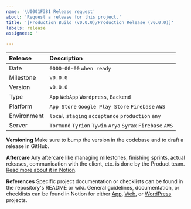 ```yaml
---
name: '\U0001F381 Release request'
about: 'Request a release for this project.'
title: '[Production Build (v0.0.0)/Production Release (v0.0.0)]'
labels: release
assignees: ''

---
```


| Release | Description |
| :--- | :--- |
| Date | `0000-00-00` `when ready` |
| Milestone | `v0.0.0` |
| Version | `v0.0.0` |
| Type | `App` `WebApp` `Wordpress`, `Backend` |
| Platform | `App Store` `Google Play Store` `Firebase` `AWS` |
| Environment | `local` `staging` `acceptance` `production` `any` |
| Server | `Tormund` `Tyrion` `Tywin` `Arya` `Syrax` `Firebase` `AWS` |

**Versioning**
Make sure to bump the version in the codebase and to draft a release in GitHub.

**Aftercare**
Any aftercare like managing milestones, finishing sprints, actual releases, communication with the client, etc. is done by the Product team. [Read more about it in Notion](https://www.notion.so/brthrs/How-do-we-sprint-a4467a68e4db4f8f95fb10f54a8d3070#049e7edbb0d44fa09215240582faa103).

**References**
Specific project documentation or checklists can be found in the repository's README or wiki. General guidelines, documentation, or checklists can be found in Notion for either [App](https://www.notion.so/brthrs/How-do-we-release-apps-0afd7e1f25fd437096bd5dbcf8f9f31f), [Web](https://www.notion.so/brthrs/How-do-we-release-Webdev-WordPress-cd0d8070221a4f0694cd11b5f1ac6cdc), or [WordPress](https://www.notion.so/brthrs/How-do-we-release-Webdev-WordPress-cd0d8070221a4f0694cd11b5f1ac6cdc) projects.

